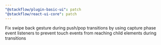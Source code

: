 ```yaml
---
"@stackflow/plugin-basic-ui": patch
"@stackflow/react-ui-core": patch
---
```


Fix swipe back gesture during push/pop transitions by using capture phase event listeners to prevent touch events from reaching child elements during transitions

